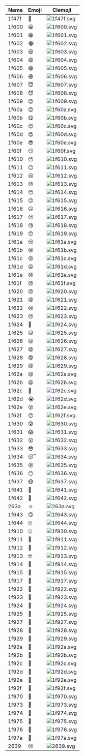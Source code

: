 | Name  |  Emoji  | Clemoji                 | 
| ----- | ------- | ----------------------- |
| 1f47f | 👿 | ![1f47f.svg](1f47f.svg) | 
| 1f600 | 😀 | ![1f600.svg](1f600.svg) | 
| 1f601 | 😁 | ![1f601.svg](1f601.svg) | 
| 1f602 | 😂 | ![1f602.svg](1f602.svg) | 
| 1f603 | 😃 | ![1f603.svg](1f603.svg) | 
| 1f604 | 😄 | ![1f604.svg](1f604.svg) | 
| 1f605 | 😅 | ![1f605.svg](1f605.svg) | 
| 1f606 | 😆 | ![1f606.svg](1f606.svg) | 
| 1f607 | 😇 | ![1f607.svg](1f607.svg) | 
| 1f608 | 😈 | ![1f608.svg](1f608.svg) | 
| 1f609 | 😉 | ![1f609.svg](1f609.svg) | 
| 1f60a | 😊 | ![1f60a.svg](1f60a.svg) | 
| 1f60b | 😋 | ![1f60b.svg](1f60b.svg) | 
| 1f60c | 😌 | ![1f60c.svg](1f60c.svg) | 
| 1f60d | 😍 | ![1f60d.svg](1f60d.svg) | 
| 1f60e | 😎 | ![1f60e.svg](1f60e.svg) | 
| 1f60f | 😏 | ![1f60f.svg](1f60f.svg) | 
| 1f610 | 😐 | ![1f610.svg](1f610.svg) | 
| 1f611 | 😑 | ![1f611.svg](1f611.svg) | 
| 1f612 | 😒 | ![1f612.svg](1f612.svg) | 
| 1f613 | 😓 | ![1f613.svg](1f613.svg) | 
| 1f614 | 😔 | ![1f614.svg](1f614.svg) | 
| 1f615 | 😕 | ![1f615.svg](1f615.svg) | 
| 1f616 | 😖 | ![1f616.svg](1f616.svg) | 
| 1f617 | 😗 | ![1f617.svg](1f617.svg) | 
| 1f618 | 😘 | ![1f618.svg](1f618.svg) | 
| 1f619 | 😙 | ![1f619.svg](1f619.svg) | 
| 1f61a | 😚 | ![1f61a.svg](1f61a.svg) | 
| 1f61b | 😛 | ![1f61b.svg](1f61b.svg) | 
| 1f61c | 😜 | ![1f61c.svg](1f61c.svg) | 
| 1f61d | 😝 | ![1f61d.svg](1f61d.svg) | 
| 1f61e | 😞 | ![1f61e.svg](1f61e.svg) | 
| 1f61f | 😟 | ![1f61f.svg](1f61f.svg) | 
| 1f620 | 😠 | ![1f620.svg](1f620.svg) | 
| 1f621 | 😡 | ![1f621.svg](1f621.svg) | 
| 1f622 | 😢 | ![1f622.svg](1f622.svg) | 
| 1f623 | 😣 | ![1f623.svg](1f623.svg) | 
| 1f624 | 😤 | ![1f624.svg](1f624.svg) | 
| 1f625 | 😥 | ![1f625.svg](1f625.svg) | 
| 1f626 | 😦 | ![1f626.svg](1f626.svg) | 
| 1f627 | 😧 | ![1f627.svg](1f627.svg) | 
| 1f628 | 😨 | ![1f628.svg](1f628.svg) | 
| 1f629 | 😩 | ![1f629.svg](1f629.svg) | 
| 1f62a | 😪 | ![1f62a.svg](1f62a.svg) | 
| 1f62b | 😫 | ![1f62b.svg](1f62b.svg) | 
| 1f62c | 😬 | ![1f62c.svg](1f62c.svg) | 
| 1f62d | 😭 | ![1f62d.svg](1f62d.svg) | 
| 1f62e | 😮 | ![1f62e.svg](1f62e.svg) | 
| 1f62f | 😯 | ![1f62f.svg](1f62f.svg) | 
| 1f630 | 😰 | ![1f630.svg](1f630.svg) | 
| 1f631 | 😱 | ![1f631.svg](1f631.svg) | 
| 1f632 | 😲 | ![1f632.svg](1f632.svg) | 
| 1f633 | 😳 | ![1f633.svg](1f633.svg) | 
| 1f634 | 😴 | ![1f634.svg](1f634.svg) | 
| 1f635 | 😵 | ![1f635.svg](1f635.svg) | 
| 1f636 | 😶 | ![1f636.svg](1f636.svg) | 
| 1f637 | 😷 | ![1f637.svg](1f637.svg) | 
| 1f641 | 🙁 | ![1f641.svg](1f641.svg) | 
| 1f642 | 🙂 | ![1f642.svg](1f642.svg) | 
| 263a | ☺ | ![263a.svg](263a.svg) | 
| 1f643 | 🙃 | ![1f643.svg](1f643.svg) | 
| 1f644 | 🙄 | ![1f644.svg](1f644.svg) | 
| 1f910 | 🤐 | ![1f910.svg](1f910.svg) | 
| 1f911 | 🤑 | ![1f911.svg](1f911.svg) | 
| 1f912 | 🤒 | ![1f912.svg](1f912.svg) | 
| 1f913 | 🤓 | ![1f913.svg](1f913.svg) | 
| 1f914 | 🤔 | ![1f914.svg](1f914.svg) | 
| 1f915 | 🤕 | ![1f915.svg](1f915.svg) | 
| 1f917 | 🤗 | ![1f917.svg](1f917.svg) | 
| 1f922 | 🤢 | ![1f922.svg](1f922.svg) | 
| 1f923 | 🤣 | ![1f923.svg](1f923.svg) | 
| 1f924 | 🤤 | ![1f924.svg](1f924.svg) | 
| 1f925 | 🤥 | ![1f925.svg](1f925.svg) | 
| 1f927 | 🤧 | ![1f927.svg](1f927.svg) | 
| 1f928 | 🤨 | ![1f928.svg](1f928.svg) | 
| 1f929 | 🤩 | ![1f929.svg](1f929.svg) | 
| 1f92a | 🤪 | ![1f92a.svg](1f92a.svg) | 
| 1f92b | 🤫 | ![1f92b.svg](1f92b.svg) | 
| 1f92c | 🤬 | ![1f92c.svg](1f92c.svg) | 
| 1f92d | 🤭 | ![1f92d.svg](1f92d.svg) | 
| 1f92e | 🤮 | ![1f92e.svg](1f92e.svg) | 
| 1f92f | 🤯 | ![1f92f.svg](1f92f.svg) | 
| 1f970 | 🥰 | ![1f970.svg](1f970.svg) | 
| 1f973 | 🥳 | ![1f973.svg](1f973.svg) | 
| 1f974 | 🥴 | ![1f974.svg](1f974.svg) | 
| 1f975 | 🥵 | ![1f975.svg](1f975.svg) | 
| 1f976 | 🥶 | ![1f976.svg](1f976.svg) | 
| 1f97a | 🥺 | ![1f97a.svg](1f97a.svg) | 
| 2639 | ☹ | ![2639.svg](2639.svg) | 
